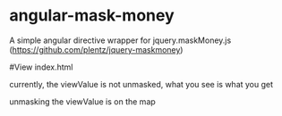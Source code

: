 angular-mask-money
==================

A simple angular directive wrapper for jquery.maskMoney.js (https://github.com/plentz/jquery-maskmoney)

#View index.html


currently, the viewValue is not unmasked, what you see is what you get


unmasking the viewValue is on the map


